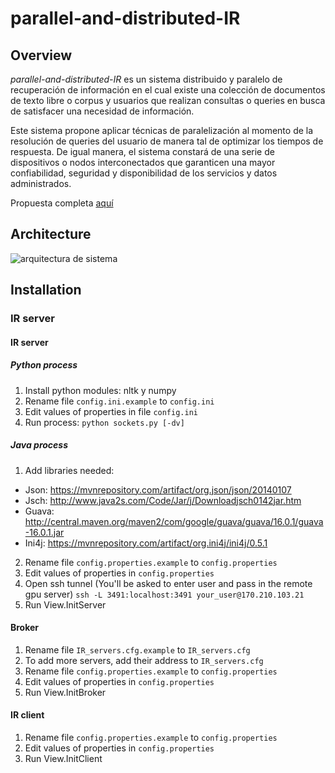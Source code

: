 # parallel-and-distributed-IR

## Overview

_parallel-and-distributed-IR_ es un sistema distribuido y paralelo de recuperación de información en el cual existe una colección de documentos de texto libre o corpus y usuarios que realizan consultas o queries en busca de satisfacer una necesidad de información. 

Este sistema propone aplicar técnicas de paralelización al momento de la resolución de queries del usuario de manera tal de optimizar los tiempos de respuesta. De igual manera, el sistema constará de una serie de dispositivos o nodos interconectados que garanticen una mayor confiabilidad, seguridad y disponibilidad de los servicios y datos administrados.

Propuesta completa [aquí][1]

## Architecture

![arquitectura de sistema](http://i.imgur.com/AzY7S5x.png)

[1]: https://drive.google.com/open?id=1-hrXE356gGyHKITsZKsmqjxnsO6fwFIvwg2OK6spN-8

## Installation

### IR server

#### IR server

##### Python process
1) Install python  modules: nltk y numpy
2) Rename file `config.ini.example` to `config.ini`
3) Edit values of properties in file `config.ini`
4) Run process: ```python sockets.py [-dv]```

##### Java process
1) Add libraries needed: 
- Json: https://mvnrepository.com/artifact/org.json/json/20140107
- Jsch: http://www.java2s.com/Code/Jar/j/Downloadjsch0142jar.htm
- Guava: http://central.maven.org/maven2/com/google/guava/guava/16.0.1/guava-16.0.1.jar
- Ini4j: https://mvnrepository.com/artifact/org.ini4j/ini4j/0.5.1

2) Rename file `config.properties.example` to `config.properties`
3) Edit values of properties in `config.properties`
4) Open ssh tunnel (You'll be asked to enter user and pass in the remote gpu server)
```ssh -L 3491:localhost:3491 your_user@170.210.103.21```
5) Run View.InitServer


 
#### Broker
1) Rename file `IR_servers.cfg.example` to `IR_servers.cfg`
2) To add more servers, add their address to `IR_servers.cfg`
3) Rename file `config.properties.example` to `config.properties`
4) Edit values of properties in `config.properties`
5) Run View.InitBroker
 
#### IR client
1) Rename file `config.properties.example` to `config.properties`
2) Edit values of properties in `config.properties`
3) Run View.InitClient
